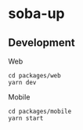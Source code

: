 # soba-up

## Development

Web

```shell
cd packages/web
yarn dev
```

Mobile

```shell
cd packages/mobile
yarn start
```
